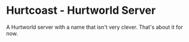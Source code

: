 # Hurtcoast - Hurtworld Server
A Hurtworld server with a name that isn't very clever. That's about it for now.
